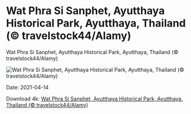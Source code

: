 # Wat Phra Si Sanphet, Ayutthaya Historical Park, Ayutthaya, Thailand (© travelstock44/Alamy)

Wat Phra Si Sanphet, Ayutthaya Historical Park, Ayutthaya, Thailand (© travelstock44/Alamy)

![Wat Phra Si Sanphet, Ayutthaya Historical Park, Ayutthaya, Thailand (© travelstock44/Alamy)](https://bing.com/th?id=OHR.WatPhraSiSanphet_EN-US6931344989_UHD.jpg&w=1024&h=576)

Date: 2021-04-14

Download 4k: [Wat Phra Si Sanphet, Ayutthaya Historical Park, Ayutthaya, Thailand (© travelstock44/Alamy)](https://bing.com/th?id=OHR.WatPhraSiSanphet_EN-US6931344989_UHD.jpg)

